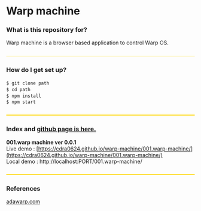 # Warp machine #

### What is this repository for? 
Warp machine is a browser based application to control Warp OS.

![yellowLine](docs/assets/images/yellowLine.png)

### How do I get set up? ###

```sh
$ git clone path
$ cd path
$ npm install
$ npm start
```

![yellowLine](docs/assets/images/yellowLine.png)
### Index and [github page is here.](https://cdra0624.github.io/warp-machine/)  

**001.warp machine ver 0.0.1**  
Live demo : [https://cdra0624.github.io/warp-machine/001.warp-machine/](https://cdra0624.github.io/warp-machine/001.warp-machine/)  
Local demo : http://localhost:PORT/001.warp-machine/

![yellowLine](docs/assets/images/yellowLine.png)

### References ###
[adawarp.com](http://adawarp.com/)  

